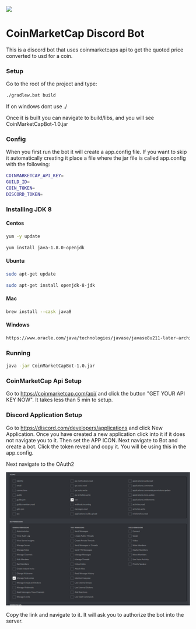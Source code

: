 
<img src="https://s2.coinmarketcap.com/static/cloud/img/coinmarketcap_1.svg?_=f029045" width="400">

# CoinMarketCap Discord Bot

This is a discord bot that uses coinmarketcaps api to get the quoted price converted to usd for a coin.

### Setup
Go to the root of the project and type:
```bash
./gradlew.bat build
```
If on windows dont use ./

Once it is built you can navigate to build/libs, and you will see CoinMarketCapBot-1.0.jar

### Config

When you first run the bot it will create a app.config file. If you want to skip it automatically creating it place a file where the jar file is called app.config with the following:

```bash
COINMARKETCAP_API_KEY=
GUILD_ID=
COIN_TOKEN=
DISCORD_TOKEN=
```

### Installing JDK 8

#### Centos

```bash
yum -y update
```

```bash
yum install java-1.8.0-openjdk
```

#### Ubuntu

```bash
sudo apt-get update
```

```bash
sudo apt-get install openjdk-8-jdk
```

#### Mac

```bash
brew install --cask java8
```

#### Windows

```bash
https://www.oracle.com/java/technologies/javase/javase8u211-later-archive-downloads.html
```

### Running

```bash
java -jar CoinMarketCapBot-1.0.jar
```

### CoinMarketCap Api Setup
Go to https://coinmarketcap.com/api/ and click the button "GET YOUR API KEY NOW". It takes less than 5 min to setup.


### Discord Application Setup

Go to https://discord.com/developers/applications and click New Application. Once you have created a new application click into it if it does not navigate you to it. Then set the APP ICON. Next navigate to Bot and create a bot. Click the token reveal and copy it. You will be using this in the app.config.

Next navigate to the OAuth2

![img.png](examples/img.png)

Copy the link and navigate to it. It will ask you to authorize the bot into the server.
